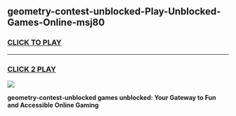 
## geometry-contest-unblocked-Play-Unblocked-Games-Online-msj80
<h3>
<a href="https://premium76.site?title=geometry-contest-unblocked&ref=25A">CLICK TO PLAY</a></h3>
<hr>

<h3>
<a href="https://premium76.site?title=geometry-contest-unblocked&ref=25A">CLICK 2 PLAY</a>
  
</h3>

<a href="https://premium76.site?title=geometry-contest-unblocked&ref=25A"><img src="https://clearcache.store/games.png"></a>


**geometry-contest-unblocked games unblocked: Your Gateway to Fun and Accessible Online Gaming**
